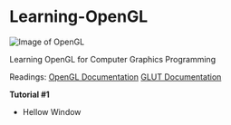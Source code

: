 
# Learning-OpenGL
![Image of OpenGL](https://www.opengl.org/img/opengl_logo.png)

Learning OpenGL for Computer Graphics Programming 

Readings:
[OpenGL Documentation](https://www.khronos.org/registry/OpenGL-Refpages/gl2.1/xhtml/)
[GLUT Documentation](https://www.opengl.org/resources/libraries/glut/spec3/spec3.html)

**Tutorial #1**
* Hellow Window

